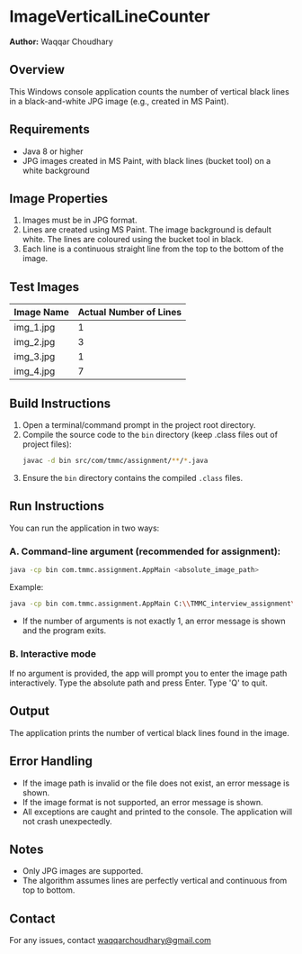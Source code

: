 
# ImageVerticalLineCounter

**Author:** Waqqar Choudhary

## Overview
This Windows console application counts the number of vertical black lines in a black-and-white JPG image (e.g., created in MS Paint).

## Requirements
- Java 8 or higher
- JPG images created in MS Paint, with black lines (bucket tool) on a white background

## Image Properties
1. Images must be in JPG format.
2. Lines are created using MS Paint. The image background is default white. The lines are coloured using the bucket tool in black.
3. Each line is a continuous straight line from the top to the bottom of the image.

## Test Images
| Image Name   | Actual Number of Lines |
|--------------|-----------------------|
| img_1.jpg    | 1                     |
| img_2.jpg    | 3                     |
| img_3.jpg    | 1                     |
| img_4.jpg    | 7                     |

## Build Instructions
1. Open a terminal/command prompt in the project root directory.
2. Compile the source code to the `bin` directory (keep .class files out of project files):
	```sh
	javac -d bin src/com/tmmc/assignment/**/*.java
	```
3. Ensure the `bin` directory contains the compiled `.class` files.

## Run Instructions
You can run the application in two ways:

### A. Command-line argument (recommended for assignment):
```sh
java -cp bin com.tmmc.assignment.AppMain <absolute_image_path>
```
Example:
```sh
java -cp bin com.tmmc.assignment.AppMain C:\\TMMC_interview_assignment\\img_1.jpg
```
- If the number of arguments is not exactly 1, an error message is shown and the program exits.

### B. Interactive mode
If no argument is provided, the app will prompt you to enter the image path interactively.
Type the absolute path and press Enter. Type 'Q' to quit.

## Output
The application prints the number of vertical black lines found in the image.

## Error Handling
- If the image path is invalid or the file does not exist, an error message is shown.
- If the image format is not supported, an error message is shown.
- All exceptions are caught and printed to the console. The application will not crash unexpectedly.

## Notes
- Only JPG images are supported.
- The algorithm assumes lines are perfectly vertical and continuous from top to bottom.

## Contact
For any issues, contact waqqarchoudhary@gmail.com

